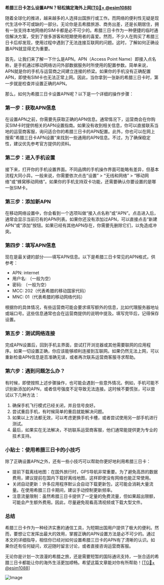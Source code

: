**希腊三日卡怎么设置APN？轻松搞定海外上网[[TG💪+ @esim1088](https://t.me/s/esim1088)]**

随着全球化的推进，越来越多的人选择出国旅行或工作。而网络的便利性无疑是现代生活中不可或缺的一部分。无论你是去希腊旅游、商务出差，还是长期居住，拥有一张支持本地网络的SIM卡都是必不可少的。希腊三日卡作为一种便捷的临时通信解决方案，受到了很多游客和短期使用者的喜爱。然而，不少人在购买了希腊三日卡后却发现，使用过程中遇到了无法连接互联网的问题。这时，了解如何正确设置APN就显得尤为重要。

首先，让我们来了解一下什么是APN。APN（Access Point Name）即接入点名称，是手机通过移动网络访问外部数据服务时所使用的配置参数。简单来说，APN就是你的手机与运营商之间建立连接的桥梁。如果你的手机没有正确配置APN，即使有SIM卡也无法正常上网。因此，当你拿到一张新的希腊三日卡时，第一步就是检查并设置正确的APN。

那么，如何为希腊三日卡设置APN呢？以下是一个详细的操作步骤：

### **第一步：获取APN信息**
在设置APN之前，你需要先获取正确的APN信息。通常情况下，运营商会在你购买SIM卡时提供相关的APN设置指南。如果没有收到相关信息，你可以直接联系当地的运营商客服，询问适合你的希腊三日卡的APN配置。此外，你也可以在网上搜索“希腊三日卡APN设置”来找到一些通用的APN信息。不过，为了确保稳定性，建议优先参考官方提供的资料。

### **第二步：进入手机设置**
接下来，打开你的手机设置界面。不同品牌的手机操作界面可能略有差异，但基本流程大同小异。一般来说，你需要依次点击“设置” > “无线和网络” > “移动网络”或“蜂窝移动网络”。如果你的手机支持双卡功能，还需要确认你要设置的是哪一张SIM卡。

### **第三步：添加新APN**
在移动网络设置中，你会看到一个选项叫做“接入点名称”或“APN”。点击进入后，通常会显示当前已有的APN列表。如果你还没有添加过APN，可以直接点击“新建APN”或“添加”按钮。如果已经有其他APN存在，你需要先删除它们，以免造成冲突。

### **第四步：填写APN信息**
现在是最关键的部分——填写APN信息。以下是希腊三日卡常见的APN格式，供参考：
- APN: internet
- 用户名: （一般为空）
- 密码: （一般为空）
- MCC: 202（代表希腊的移动国家代码）
- MNC: 01（代表希腊的移动网络代码）

根据你的具体情况，有些运营商可能会要求填写额外的信息，比如代理服务器地址或端口号。这些信息通常也会在运营商提供的说明中提及。填写完毕后，记得保存设置。

### **第五步：测试网络连接**
完成APN设置后，回到手机主界面，尝试打开浏览器或其他需要联网的应用程序。如果一切设置正确，你应该能够顺利连接到互联网。如果仍然无法上网，可以重新检查APN信息是否准确无误，或者再次联系运营商客服寻求帮助。

### **第六步：遇到问题怎么办？**
有时候，即使按照上述步骤操作，也可能会遇到一些意外情况。例如，手机可能不识别新添加的APN，或者信号强度不足导致无法连接。这时候不要慌张，可以尝试以下几种方法：
1. 确保手机飞行模式已经关闭，并且信号良好。
2. 尝试重启手机，有时候简单的重启就能解决问题。
3. 如果以上方法都无效，可以考虑更换手机卡槽，或者尝试使用另一部手机进行测试。
4. 最后，如果实在无法解决，不妨联系运营商客服，他们通常能提供更为专业的技术支持。

### **小贴士：使用希腊三日卡的小技巧**
除了正确设置APN之外，还有一些小技巧可以帮助你更好地利用希腊三日卡：
- 提前下载离线地图：在国外旅行时，GPS导航非常重要。为了避免高昂的数据费用，建议提前在国内下载好离线地图，这样即使没有网络也能正常使用。
- 关闭自动更新：许多应用程序默认会自动下载更新包，这可能会消耗大量流量。在使用希腊三日卡期间，建议手动控制更新频率。
- 注意流量限制：虽然希腊三日卡提供了一定量的免费流量，但如果超出限额，可能会产生额外费用。因此，尽量避免观看高清视频或下载大型文件。

### **总结**
希腊三日卡作为一种经济实惠的通信工具，为短期出国用户提供了极大的便利。然而，要想让它发挥出最大的效用，掌握正确的APN设置方法是必不可少的。通过本文的详细指导，相信你已经对如何设置希腊三日卡的APN有了清晰的认识。如果你还有任何疑问，欢迎随时留言讨论，或者直接咨询运营商客服。

无论你是计划一次浪漫的希腊之旅，还是需要短暂的国际通讯支持，一张合适的希腊三日卡都能让你的海外生活更加顺畅。希望这篇文章能对你有所帮助！[[TG💪+ @esim1088](https://t.me/s/esim1088)]

![Image](https://i.postimg.cc/4NQfJmqS/Snipaste-2025-05-13-00-14-12.png)